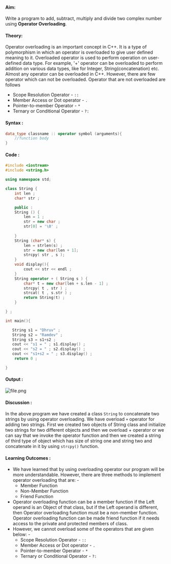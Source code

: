 #### Aim: 

Write a program to add, subtract, multiply and divide two complex number using **Operator Overloading**.

#### Theory:

Operator overloading is an important concept in C++. It is a type of polymorphism in which an operator is overloaded to give user defined meaning to it. Overloaded operator is used to perform operation on
user-defined data type. For example, '+' operator can be overloaded to perform addition on various data types, like for Integer, String(concatenation) etc.
Almost any operator can be overloaded in C++. However, there are few operator which can not be overloaded. Operator that are not overloaded are follows

- Scope Resolution Operator - `::`
- Member Access or Dot operator - `.`
- Pointer-to-member Operator  - `*`
- Ternary or Conditional Operator  - `?:`

#### Syntax :

```cpp
data_type classname :: operator symbol (arguments){
	//function body
}
```

#### Code :

```cpp
#include <iostream>
#include <string.h>

using namespace std;

class String {
    int len ;
    char* str ;

    public :
    String () {
        len = 1 ;
        str = new char ;
        str[0] = '\0' ;
        
    }
    String (char* s) {
        len = strlen(s) ;
        str = new char[len + 1];
        strcpy( str , s );
    }
    void display(){
        cout << str << endl ;
    }
    String operator + ( String s ) {
        char* t = new char[len + s.len - 1] ;
        strcpy( t , str ) ;
        strcat( t , s.str ) ;
        return String(t) ;
    }    

} ;

int main(){

   String s1 = "Dhruv" ;
   String s2 = "Ramdev" ;
   String s3 = s1+s2 ;
   cout << "s1 = " ; s1.display() ;
   cout << "s2 = " ; s2.display() ;
   cout << "s1+s2 = " ; s3.display() ;
    return 0 ;

}
```

#### Output : 
![file.png]()

#### Discussion :

In the above program we have created a class `String` to concatenate two strings by using operator overloading. We have overload `+` operator for adding two strings. First we created two objects of String
class and initialize two strings for two different objects and then we overload + operator or we can say that we invoke the operator function and then we created a string of third type of object which has
size of string one and string two and concatenate in it by using `strcpy()` function.


#### Learning Outcomes :
- We have learned that by using overloading operator our program will be more understandable. However, there are three methods to implement operator overloading that are: -	
  - Member Function
  - Non-Member Function
  - Friend Function
- Operator overloading function can be a member function if the Left operand is an Object of that class, but if the Left operand is different, then Operator overloading function must be a non-member function. Operator overloading function can be made friend function if it needs access to the private and protected members of class. 
- However, we cannot overload some of the operators that are given below: -
  - Scope Resolution Operator - `::`
  - Member Access or Dot operator - `.`
  - Pointer-to-member Operator  - `*`
  - Ternary or Conditional Operator  - `?:`




